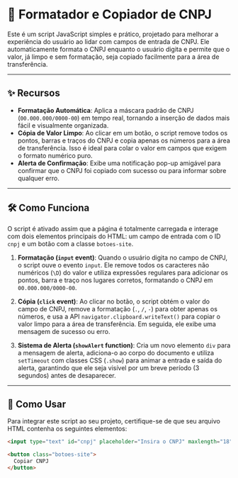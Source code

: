 # 📝 Formatador e Copiador de CNPJ

Este é um script JavaScript simples e prático, projetado para melhorar a experiência do usuário ao lidar com campos de entrada de CNPJ. Ele automaticamente formata o CNPJ enquanto o usuário digita e permite que o valor, já limpo e sem formatação, seja copiado facilmente para a área de transferência.

---

## ✨ Recursos

-   **Formatação Automática**: Aplica a máscara padrão de CNPJ (`00.000.000/0000-00`) em tempo real, tornando a inserção de dados mais fácil e visualmente organizada.
-   **Cópia de Valor Limpo**: Ao clicar em um botão, o script remove todos os pontos, barras e traços do CNPJ e copia apenas os números para a área de transferência. Isso é ideal para colar o valor em campos que exigem o formato numérico puro.
-   **Alerta de Confirmação**: Exibe uma notificação pop-up amigável para confirmar que o CNPJ foi copiado com sucesso ou para informar sobre qualquer erro.

---

## 🛠️ Como Funciona

O script é ativado assim que a página é totalmente carregada e interage com dois elementos principais do HTML: um campo de entrada com o ID `cnpj` e um botão com a classe `botoes-site`.

1.  **Formatação (`input` event)**: Quando o usuário digita no campo de CNPJ, o script ouve o evento `input`. Ele remove todos os caracteres não numéricos (`\D`) do valor e utiliza expressões regulares para adicionar os pontos, barra e traço nos lugares corretos, formatando o CNPJ em `00.000.000/0000-00`.

2.  **Cópia (`click` event)**: Ao clicar no botão, o script obtém o valor do campo de CNPJ, remove a formatação (`.`, `/`, `-`) para obter apenas os números, e usa a API `navigator.clipboard.writeText()` para copiar o valor limpo para a área de transferência. Em seguida, ele exibe uma mensagem de sucesso ou erro.

3.  **Sistema de Alerta (`showAlert` function)**: Cria um novo elemento `div` para a mensagem de alerta, adiciona-o ao corpo do documento e utiliza `setTimeout` com classes CSS (`.show`) para animar a entrada e saída do alerta, garantindo que ele seja visível por um breve período (3 segundos) antes de desaparecer.

---

## 🚀 Como Usar

Para integrar este script ao seu projeto, certifique-se de que seu arquivo HTML contenha os seguintes elementos:

```html
<input type="text" id="cnpj" placeholder="Insira o CNPJ" maxlength="18">

<button class="botoes-site">
  Copiar CNPJ
</button>
